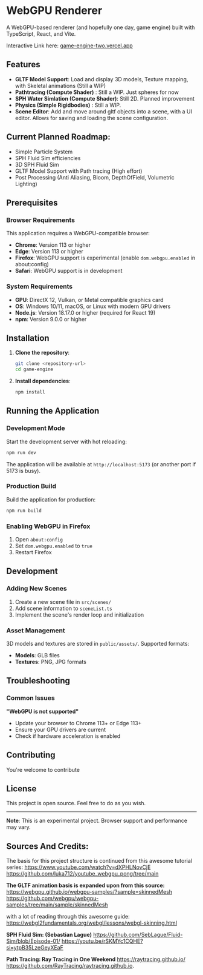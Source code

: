 # WebGPU Renderer

A WebGPU-based renderer (and hopefully one day, game engine) built with TypeScript, React, and Vite.

Interactive Link here: [game-engine-two.vercel.app](https://game-engine-two.vercel.app/)

## Features

- **GLTF Model Support**: Load and display 3D models, Texture mapping, with Skeletal animations (Still a WIP)
- **Pathtracing (Compute Shader)** : Still a WIP. Just spheres for now
- **SPH Water Simlation (Compute Shader)**: Still 2D. Planned improvement
- **Physics (Simple Rigidbodies)** : Still a WIP.
- **Scene Editor**: Add and move around gltf objects into a scene, with a UI editor. Allows for saving and loading the scene configuration. 

## Current Planned Roadmap:
- Simple Particle System
- SPH Fluid Sim efficiencies
- 3D SPH Fluid Sim
- GLTF Model Support with Path tracing (High effort)
- Post Processing (Anti Aliasing, Bloom, DepthOfField, Volumetric Lighting) 

## Prerequisites

### Browser Requirements

This application requires a WebGPU-compatible browser:

- **Chrome**: Version 113 or higher
- **Edge**: Version 113 or higher
- **Firefox**: WebGPU support is experimental (enable `dom.webgpu.enabled` in about:config)
- **Safari**: WebGPU support is in development

### System Requirements

- **GPU**: DirectX 12, Vulkan, or Metal compatible graphics card
- **OS**: Windows 10/11, macOS, or Linux with modern GPU drivers
- **Node.js**: Version 18.17.0 or higher (required for React 19)
- **npm**: Version 9.0.0 or higher

## Installation

1. **Clone the repository**:
   ```bash
   git clone <repository-url>
   cd game-engine
   ```

2. **Install dependencies**:
   ```bash
   npm install
   ```

## Running the Application

### Development Mode

Start the development server with hot reloading:

```bash
npm run dev
```

The application will be available at `http://localhost:5173` (or another port if 5173 is busy).

### Production Build

Build the application for production:

```bash
npm run build
```

### Enabling WebGPU in Firefox

1. Open `about:config`
2. Set `dom.webgpu.enabled` to `true`
3. Restart Firefox

## Development

### Adding New Scenes

1. Create a new scene file in `src/scenes/`
2. Add scene information to `sceneList.ts`
3. Implement the scene's render loop and initialization

### Asset Management

3D models and textures are stored in `public/assets/`. Supported formats:
- **Models**: GLB files
- **Textures**: PNG, JPG formats

## Troubleshooting

### Common Issues

**"WebGPU is not supported"**
- Update your browser to Chrome 113+ or Edge 113+
- Ensure your GPU drivers are current
- Check if hardware acceleration is enabled

## Contributing

You're welcome to contribute

## License

This project is open source. Feel free to do as you wish.

---

**Note**: This is an experimental project. Browser support and performance may vary.

## Sources And Credits: 
The basis for this project structure is continued from this awesome tutorial series:
https://www.youtube.com/watch?v=dXPHLNovCjE
https://github.com/luka712/youtube_webgpu_pong/tree/main

**The GLTF animation basis is expanded upon from this source:**
https://webgpu.github.io/webgpu-samples/?sample=skinnedMesh
https://github.com/webgpu/webgpu-samples/tree/main/sample/skinnedMesh

with a lot of reading through this awesome guide:
https://webgl2fundamentals.org/webgl/lessons/webgl-skinning.html

**SPH Fluid Sim: (Sebastian Lague)**
https://github.com/SebLague/Fluid-Sim/blob/Episode-01/
https://youtu.be/rSKMYc1CQHE?si=ytpB35LzeGeyXEaF

**Path Tracing: Ray Tracing in One Weekend**
https://raytracing.github.io/
https://github.com/RayTracing/raytracing.github.io.
